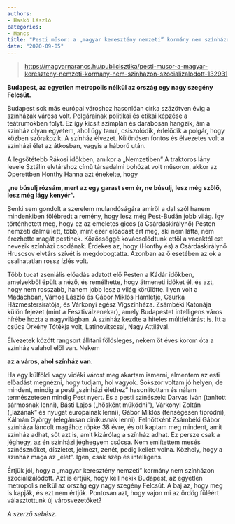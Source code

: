 ```yaml
---
authors:
- Haskó László
categories:
- Mancs
title: "Pesti műsor: a „magyar keresztény nemzeti” kormány nem színházon szocializálódott"
date: "2020-09-05"
---
```


> https://magyarnarancs.hu/publicisztika/pesti-musor-a-magyar-kereszteny-nemzeti-kormany-nem-szinhazon-szocializalodott-132931

**Budapest, az egyetlen metropolis nélkül az ország egy nagy szegény Felcsút.**


Budapest  sok más európai városhoz hasonlóan  cirka százötven évig a színházak városa volt. Polgárainak politikai és etikai képzése a teátrumokban folyt. Ez így kicsit szimplán és darabosan hangzik, ám a színház olyan egyetem, ahol úgy tanul, csiszolódik, érlelődik a polgár, hogy közben szórakozik. A színház élvezet. Különösen fontos és élvezetes volt a színházi élet az átkosban, vagyis a háború után.

A legsötétebb Rákosi időkben, amikor a „Nemzetiben” A traktoros lány levele Sztálin elvtárshoz című társadalmi bohózat volt műsoron, akkor az Operettben Honthy Hanna azt énekelte, hogy

**„ne búsulj rózsám, mert az egy garast sem ér, ne búsulj, lesz még szőlő, lesz még lágy kenyér”.**

Senki sem gondolt a szerelem mulandóságára  amiről a dal szól  hanem mindenkiben fölébredt a remény, hogy lesz még Pest-Budán jobb világ. Így történhetett meg, hogy ez az emeletes giccs (a Csárdáskirálynő) Pesten nemzeti dalmű lett, több, mint ezer előadást ért meg, aki nem látta, nem érezhette magát pestinek. Közösséggé kovácsolódtunk ettől a vacaktól  ezt nevezik színházi csodának. Érdekes az, hogy (Honthy és) a Csárdáskirálynő Hruscsov elvtárs szívét is megdobogtatta. Azonban az ő esetében az ok a csalhatatlan rossz ízlés volt.

Több tucat zseniális előadás adatott elő Pesten a Kádár időkben, amelyekből épült a néző, és remélhette, hogy átmeneti időket él, és azt, hogy nem rosszabb, hanem jobb lesz a világ körülötte. Ilyen volt a Madáchban, Vámos László és Gábor Miklós Hamletje, Csurka Házmestersiratója, és Várkonyi egész Vígszínháza. Zsámbéki Katonája külön fejezet (mint a Fesztiválzenekar), amely Budapestet intelligens város hírébe hozta a nagyvilágban. A színház kezdte a hiteles múltfeltárást is. Itt a csúcs Örkény Tótékja volt, Latinovitscsal, Nagy Attilával.

Élvezetek között rangsort állítani fölösleges, nekem öt éves korom óta a színház valahol elől van. Nekem

**az a város, ahol színház van.**

Ha egy külföldi vagy vidéki várost meg akartam ismerni, elmentem az esti előadást megnézni, hogy tudjam, hol vagyok. Sokszor voltam jó helyen, de mindent, mindig a pesti „színházi élethez” hasonlítottam és nálam  természetesen  mindig Pest nyert. És a pesti színészek: Darvas Iván (tanított sármosnak lenni), Básti Lajos („hősként működni”), Várkonyi Zoltán („lazának” és nyugat európainak lenni), Gábor Miklós (fenségesen tipródni), Kálmán György (elegánsan cinikusnak lenni). Felnőttként Zsámbéki Gábor színháza láncolt magához röpke 38 évre, és ott kaptam meg mindent, amit színház adhat, sőt azt is, amit kizárólag a színház adhat. Ez persze csak a jéghegy, az én színházi jéghegyem csúcsa. Nem említettem mesés színésznőket, díszletet, jelmezt, zenét, pedig kellett volna.  Közhely, hogy a színház maga az „élet”. Igen, csak szép és intelligens.

Értjük jól, hogy a „magyar keresztény nemzeti” kormány nem színházon szocializálódott. Azt is értjük, hogy kell nekik Budapest, az egyetlen metropolis nélkül az ország egy nagy szegény Felcsút. A baj az, hogy meg is kapják, és ezt nem értjük. Pontosan azt, hogy vajon mi az ördög füléért választottunk új városvezetőket?

*A szerző sebész.*
